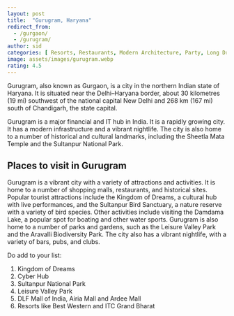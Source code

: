 ```yaml
---
layout: post
title:  "Gurugram, Haryana"
redirect_from:
  - /gurgaon/
  - /gurugram/
author: sid
categories: [ Resorts, Restaurants, Modern Architecture, Party, Long Drive ]
image: assets/images/gurugram.webp
rating: 4.5
---
```


Gurugram, also known as Gurgaon, is a city in the northern Indian state of Haryana. It is situated near the Delhi–Haryana border, about 30 kilometres (19 mi) southwest of the national capital New Delhi and 268 km (167 mi) south of Chandigarh, the state capital. 

Gurugram is a major financial and IT hub in India. It is a rapidly growing city. It has a modern infrastructure and a vibrant nightlife. The city is also home to a number of historical and cultural landmarks, including the Sheetla Mata Temple and the Sultanpur National Park.

<h2>Places to visit in Gurugram</h2>
Gurugram is a vibrant city with a variety of attractions and activities. It is home to a number of shopping malls, restaurants, and historical sites. Popular tourist attractions include the Kingdom of Dreams, a cultural hub with live performances, and the Sultanpur Bird Sanctuary, a nature reserve with a variety of bird species. Other activities include visiting the Damdama Lake, a popular spot for boating and other water sports. Gurugram is also home to a number of parks and gardens, such as the Leisure Valley Park and the Aravalli Biodiversity Park. The city also has a vibrant nightlife, with a variety of bars, pubs, and clubs.

Do add to your list:
1. Kingdom of Dreams
2. Cyber Hub
3. Sultanpur National Park
4. Leisure Valley Park
5. DLF Mall of India, Airia Mall and Ardee Mall
6. Resorts like Best Western and ITC Grand Bharat

<div class="pa-carousel-widget" style="width:100%; height:480px; display:none;"
  data-link="https://www.fabhotels.com/blog/things-to-do-in-gurgaon/"
  data-title="Gurugram, Haryana"
  data-description="Resorts, Restaurants, Modern Architecture, Party, Long Drive"
  data-delay="3">
  <object data="https://lh3.googleusercontent.com/Fs934OE0KAFO1hOn-KGAoA3qvYOnANppF-i2aFPAsD9JiC8eZMvCF1nhCqc0NDLbqilTQYZIrNiTFbNZQr9U9RvQxfv4Q4uH3sE-KrCs7cJzY1TwancOGd_OLoCIAPkAhOrum8mWMWE=w960-rw-h720"></object>
  <object data="https://lh3.googleusercontent.com/j5n_IVeRiLLMrmPChzlD6XJr4qTPKmHzAVhFJ6FevPpgF6c4CYbSBp1v4kKnEY2wokNGJ6R41jQEqdvpq6pjnH0YvOGkkX_FhbFGqNvyQEl4LuTaxYu23USwvYSeZe3tCMfq9XZmfaM=w960-rw-h720"></object>
  <object data="https://lh3.googleusercontent.com/vaEPCb_rJ3xbkMDDBmZ43gAjGfxI4Vb7vpqkCibAXTa4tNm-TmEA_CzJHubLLh6rYwxSIr6X7boOMHlSlf1GCXDhsfHMF-oJ7JGCWbgkX2_EJ-PDLP6SaaejctXSVi1Rwlo8KP6tg8g=w960-rw-h720"></object>
  <object data="https://lh3.googleusercontent.com/rgR3Be4NtJybhtSOKbfa6oD1bM64QaVaZkTi1zbWXfkQOcdKuz5ravBno1vJK2FudpemskzqtDhhSS8zyVWVLQ9H53vMasPLVwE5ewgOxz_5_o2PUqCuxSi0js8yxMocbrXwpM_at2I=w960-rw-h720"></object>
  <object data="https://lh3.googleusercontent.com/Yhrbk2fmnazSdgXG2PGvbMJ6lj7Zqj5brUBwsuP_3GMoQGzC61nafnRTC4tIV6Yq9u9YUwFlv4uHP04Q6UQutS4CaLulJg2F9qum5rlYw1d3TTpdhZleuzV3YRZMSbAJD7HM9YNIiYk=w960-rw-h720"></object>
  <object data="https://lh3.googleusercontent.com/3rCrUQZ5LECNRypvR9kqezh6WR7bbqlimU5wNYcc_gqhyEi03CV2IkSCiXdj9DH4S0SLOy2-BOBX91yzHKeoLfQZyCJoLhLrELYLZas_1gipRxSkskCi-mA7uMm8Rza13S9LDw6ovbg=w960-rw-h720"></object>
  <object data="https://lh3.googleusercontent.com/svMYwmNDoxfeNx8IGyhGQd9Yx1vl1Q1ycef7TUL5duYFdRuPNM604xTCiZEcF4MMyfVkAL87VbuO5Ajadpgvi9l7ZAdcdsEDJwuLG9yMGZnMc1iQlLgLu4ceua2L4IMfGGps_5Q2JFg=w960-rw-h720"></object>
  <object data="https://lh3.googleusercontent.com/bVKyuKjssXPLTuDsQm6BkVxP9HVxvrt_rFN9Y2a6VT5NZGmbCLaRrfdyU09g7x1PI7FaRQkOdV_h9ScyTsm4nkOC3XyVRKccmQggEjhbEaltZZFz_gIpasOgUinUDEr6EHstaaLe33g=w960-rw-h720"></object>
  <object data="https://lh3.googleusercontent.com/qkmTPV4A75Hyk6hxMudC-RmdexjWgYcv6smfWk_lwPGO_H0nIY-7nVqgrUuqZhg7jOmNTt4EK-c39mCqunSABm0JUmRDE8YEx3U-EfJZIiNtFrSa5w1xT2lTF369It7WwNtXWtoNw7A=w960-rw-h720"></object>
  <object data="https://lh3.googleusercontent.com/Lp0DmY0ENId1ahdumHzN9fB-lUW1jCXh78xKzVD9Vw6afgiQDKHkHxwt_ozI50as3LpMxp7LA1-Q4olzKbWTAA7ZM_jL_ZMq5Pehmw8Yrw8qpqI7Ow97ztCj-fMSGjdLHtmOW8lOYH0=w960-rw-h720"></object>
  <object data="https://lh3.googleusercontent.com/WKC-l_vOmru53MdTgiW65MJxaoV0wKL9P-9wQfnPqILfFP52WIgzRd1h-GMH8exh0it-Rnspd641ib71eKBblRSKznhj-sYz0tCL51otToDm4hXNv5s7VmJ6oimCdL0iUtOkdqji28I=w960-rw-h720"></object>
  <object data="https://lh3.googleusercontent.com/AkZ96wmbTEsC5ait9NPW1m7q-bkmEL_cttLVo2OgIb4YKERpnLFiD4NiceGFWGb5CKeq2wl_B_V43F8fFu7ycstp3NxOnkEDO0cFx8N_R8VBQ_1Bt39M6bR6oxILu32qrx76P2ypfD8=w960-rw-h720"></object>
  <object data="https://lh3.googleusercontent.com/3cIgy3pPpwURnuKTiN-mHNtF7qlYjt5z4tMW9fftGNEynYVcsK6F9-3IewbQxUMWJM-RTSQlkUGJ4b3fw5ZcwdDoAmi5bPmBN0oBrCNlr9UkD9x3TZXPP8K2fRweTn5Dq7p_q9vYWrA=w960-rw-h720"></object>
  <object data="https://lh3.googleusercontent.com/gfCnMcpSv6N4HAryUYl9FG06LD8wDpGWq2o63YoK5Uk1Zs3BESAsB6gaLjZKXxzGZy_L_Ptqze5D6LLiZSZzmsrvUX1ol-2oAq9fqW_IaJVTkbNiFOcb3TUa7ujQAPnUWpxGpWBzbj4=w960-rw-h720"></object>
  <object data="https://lh3.googleusercontent.com/_qkRey1BuNEWIW-Qj2ExI0LyeGJpFPjlvEQRvYB45sR9awpHI25UWW4prXWU6GUGoJMmL-BaNw_HcK9Bc2rk__W_gYQ3K1uyZQL8m7Kf_3pgBNzDaqeZoeylyLSu9wpm66cBdc2vUVg=w960-rw-h720"></object>
  <object data="https://lh3.googleusercontent.com/H1aO5E1gUkF7GUuFzWsiL73UPDXxYW-SaUGNo8OOnKOOlz1JQovUYNh9xVvyPOApntOnL2DLVlvWNyjr0pI85TLAv0RFg4Nxs-2yMPRdDGhflsvh9UoxuHZb8xzLjqFu0w9cgR2syac=w960-rw-h720"></object>
  <object data="https://lh3.googleusercontent.com/1mM_6Osv6ZsNO18cMB25f-p1e7CXzt4T6HzBlPqqzgzYmPc8WwkbbT91cc0m7NWVF7JTKT-gWUDoL64UHPtYYKVvPqFh3N1oJ-JYSqiJPRmhJJTqXjyjxQy-AB_iZNK_nFq4KeG1eS4=w960-rw-h720"></object>
  <object data="https://lh3.googleusercontent.com/8l4ajL58gP-V-Cx1w03Z3qhR2VmDgAUWSGx95pR9jZd3moJHbkkeMheJSp03aiqMCtvrzsWQjFSatu8tzZQJeJV-xNS7QwLIkwQQ80qW5-DzTJNbB4IVDQowmUSoldNtTLlQIX1uNJM=w960-rw-h720"></object>
  <object data="https://lh3.googleusercontent.com/R5lO0iGWalzIPtef3Xv99cKFklw89KqV2Deh3m3eC7NOvlN7y0wIaMvawDBOM9q6O9edaM_Zb3w1V4wTGRXSwa4B7CzSwUVBSUZDcKgxMrzJwjihQtdyRRmCDF-EO6g9Sa2m3HlJcao=w960-rw-h720"></object>
  <object data="https://lh3.googleusercontent.com/ZVP1HunewSSJ_M2HD7IfxidT0Z1Rwbgfst1uEzlVkTBzohyZgo3y4pl1Ri6B1o8tGyiEEfWXaqrTbY-2ZFmQhFkaKJoVeEpm5ZhYORngy0Ajy6Q10FWVLrAsHW7SNVqSMO-6o0ycE7U=w960-rw-h720"></object>
  <object data="https://lh3.googleusercontent.com/G14unTFUE74GmmFO4ya0YEx7K_5vRzT6qZ82mDVeyvd_Qx7D7klqcm4usMDb3eHr8qxy1W_tu6902Px0kMD6ehiYHnaaGKLnfbofMvTJ7Z3D8rPp1qY37h8eaiOEvUJDyOBkzA2fJc8=w960-rw-h720"></object>
  <object data="https://lh3.googleusercontent.com/IMXqvvHivFTvf3WHZhcdPmIlOY8YW22QiD81CgCXjUKYgJHe0r__5ReSEYO2NV_xTKf3F3tS8tNIJwFccZ0ZqEuHWYw5cOiLyL6D7i-zDyP7IFb6S4AW_gxjbfnrMDUuPPXKYFSGD80=w960-rw-h720"></object>
</div>